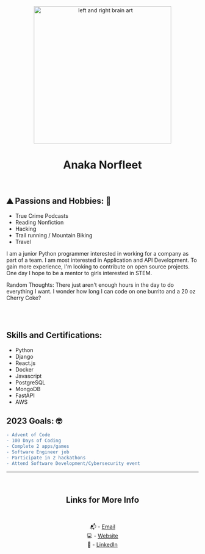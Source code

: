 <div align="center">
<img src = "https://user-images.githubusercontent.com/58215141/199598263-f253c515-144a-46f8-aeaa-f1332bbba509.jpg" alt="left and right brain art" width= "360px">

# Anaka Norfleet
<br />
</div>
 
## :mountain: Passions and Hobbies: 🐾

- True Crime Podcasts
- Reading Nonfiction
- Hacking
- Trail running / Mountain Biking
- Travel


I am a junior Python programmer interested in working for a company as part of a team. I am most interested in Application and API Development. 
To gain more experience, I'm looking to contribute on open source projects. One day I hope to be a mentor to girls interested in STEM.

Random Thoughts: There just aren't enough hours in the day to do everything I want. I wonder how long I can code on one burrito and a 20 oz Cherry Coke?


<br />
<br />
 
 ## Skills and Certifications:

- Python
- Django
- React.js
- Docker 
- Javascript
- PostgreSQL
- MongoDB
- FastAPI
- AWS <br />

## 2023 Goals: 🤓
 
```diff
- Advent of Code
- 100 Days of Coding 
- Complete 2 apps/games 
- Software Engineer job 
- Participate in 2 hackathons
- Attend Software Development/Cybersecurity event
```


 
---

<br />
<div align="center">

## Links for More Info

<br />

📬 - [Email][2] <br />
💻 - [Website][3] <br />
💁 - [LinkedIn][1]

[1]: https://linkedin.com/in/anaka-norfleet/
[2]: mailto:anakanorfleet@gmail.com
[3]: https://fleetster22.github.io/portfolio/.



